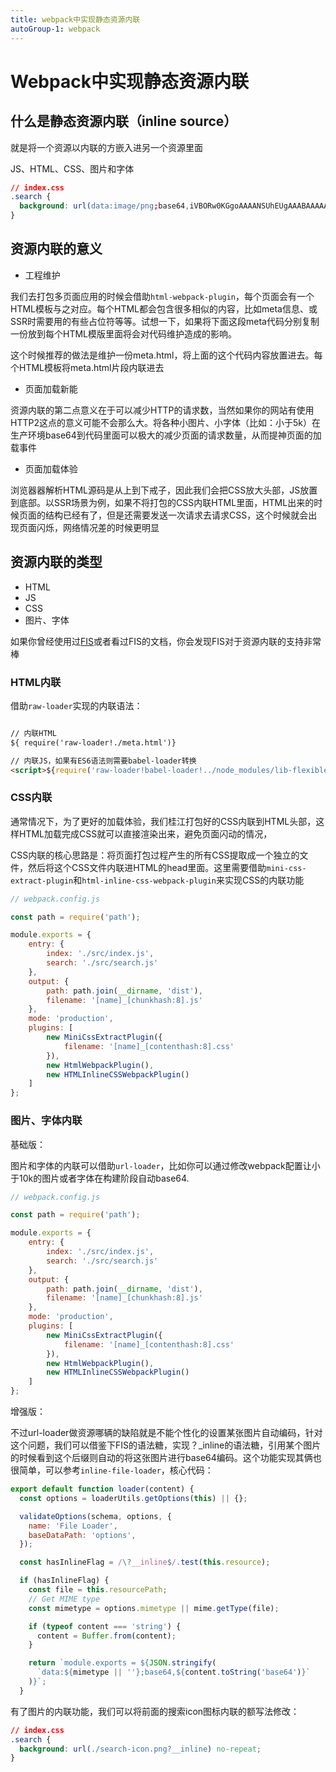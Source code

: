 ```yaml
---
title: webpack中实现静态资源内联
autoGroup-1: webpack
---
```


# Webpack中实现静态资源内联

## 什么是静态资源内联（inline source）

就是将一个资源以内联的方嵌入进另一个资源里面

JS、HTML、CSS、图片和字体
```css
// index.css
.search {
  background: url(data:image/png;base64,iVBORw0KGgoAAAANSUhEUgAAABAAAAAQCAYAAAAf8/9hAAABJ0lEQVQ4T6XSsUoEMRAG4H/ClZaLmbSW1pZ6+gAnFrK+gZXoK6jvIILgE6gIcnYWgmJno6AgYp1Z2EcIGQnsHbuaQ9abMkO+TGaGMGfQnPfxC3DOrajqPoB1AArgnohOvffPucc6ADMfAjgCUMYYH9MFY8wagEsAxyKScp2YAtbaERGNRST7LWZWVd2squq2LbSBMyK6E5GrXKnW2i1jzMh7v5sFmPkzhDCs69rngKIo3GAweBKRpVnAVwhh9Q/gRUQWs4Bz7jzGeFNV1ThXATOXAA5EJDV1Gr2aSETb3vvrLJAOmTmNKY2yVNUHVSVjzBDABYA3ADsi8j4TSIlmkfYAbABYUNUPACdE9NpAHaTXKjPz8k+kF9B8s4P0BibIpBf/AtpN/AYx54AR58WxmQAAAABJRU5ErkJggg==) no-repeat;
}

```

## 资源内联的意义

- 工程维护

我们去打包多页面应用的时候会借助`html-webpack-plugin`，每个页面会有一个HTML模板与之对应。每个HTML都会包含很多相似的内容，比如meta信息、或SSR时需要用的有些占位符等等。试想一下，如果将下面这段meta代码分别复制一份放到每个HTML模版里面将会对代码维护造成的影响。

这个时候推荐的做法是维护一份meta.html，将上面的这个代码内容放置进去。每个HTML模板将meta.html片段内联进去



- 页面加载新能

资源内联的第二点意义在于可以减少HTTP的请求数，当然如果你的网站有使用HTTP2这点的意义可能不会那么大。将各种小图片、小字体（比如：小于5k）在生产环境base64到代码里面可以极大的减少页面的请求数量，从而提神页面的加载事件

- 页面加载体验


浏览器器解析HTML源码是从上到下戒子，因此我们会把CSS放大头部，JS放置到底部。以SSR场景为例，如果不将打包的CSS内联HTML里面，HTML出来的时候页面的结构已经有了，但是还需要发送一次请求去请求CSS，这个时候就会出现页面闪烁，网络情况差的时候更明显

## 资源内联的类型

- HTML
- JS
- CSS
- 图片、字体

如果你曾经使用过[FIS](http://fis.baidu.com/fis3/docs/beginning/intro.html)或者看过FIS的文档，你会发现FIS对于资源内联的支持非常棒


### HTML内联

借助`raw-loader`实现的内联语法：

```html

// 内联HTML
${ require('raw-loader!./meta.html')}

// 内联JS，如果有ES6语法则需要babel-loader转换
<script>${require('raw-loader!babel-loader!../node_modules/lib-flexible/flexible.js')}</script>
```

### CSS内联

通常情况下，为了更好的加载体验，我们桂江打包好的CSS内联到HTML头部，这样HTML加载完成CSS就可以直接渲染出来，避免页面闪动的情况，

CSS内联的核心思路是：将页面打包过程产生的所有CSS提取成一个独立的文件，然后将这个CSS文件内联进HTML的head里面。这里需要借助`mini-css-extract-plugin`和`html-inline-css-webpack-plugin`来实现CSS的内联功能


```js
// webpack.config.js

const path = require('path');

module.exports = {
    entry: {
        index: './src/index.js',
        search: './src/search.js'
    },
    output: {
        path: path.join(__dirname, 'dist'),
        filename: '[name]_[chunkhash:8].js'
    },
    mode: 'production',
    plugins: [
        new MiniCssExtractPlugin({
            filename: '[name]_[contenthash:8].css'
        }),
        new HtmlWebpackPlugin(),
        new HTMLInlineCSSWebpackPlugin()
    ]
};


```

### 图片、字体内联


基础版：

图片和字体的内联可以借助`url-loader`，比如你可以通过修改webpack配置让小于10k的图片或者字体在构建阶段自动base64.

```js
// webpack.config.js

const path = require('path');

module.exports = {
    entry: {
        index: './src/index.js',
        search: './src/search.js'
    },
    output: {
        path: path.join(__dirname, 'dist'),
        filename: '[name]_[chunkhash:8].js'
    },
    mode: 'production',
    plugins: [
        new MiniCssExtractPlugin({
            filename: '[name]_[contenthash:8].css'
        }),
        new HtmlWebpackPlugin(),
        new HTMLInlineCSSWebpackPlugin()
    ]
};


```

增强版：

不过url-loader做资源哪辆的缺陷就是不能个性化的设置某张图片自动编码，针对这个问题，我们可以借鉴下FIS的语法糖，实现？_inline的语法糖，引用某个图片的时候看到这个后缀则自动的将这张图片进行base64编码。这个功能实现其俩也很简单，可以参考`inline-file-loader`，核心代码：

```js
export default function loader(content) {
  const options = loaderUtils.getOptions(this) || {};

  validateOptions(schema, options, {
    name: 'File Loader',
    baseDataPath: 'options',
  });

  const hasInlineFlag = /\?__inline$/.test(this.resource);

  if (hasInlineFlag) {
    const file = this.resourcePath;
    // Get MIME type
    const mimetype = options.mimetype || mime.getType(file);

    if (typeof content === 'string') {
      content = Buffer.from(content);
    }

    return `module.exports = ${JSON.stringify(
      `data:${mimetype || ''};base64,${content.toString('base64')}`
    )}`;
  }

```

有了图片的内联功能，我们可以将前面的搜索icon图标内联的额写法修改：

```css
// index.css
.search {
  background: url(./search-icon.png?__inline) no-repeat;
}

```

